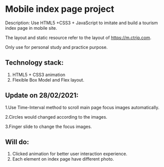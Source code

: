 # Mobile index page project

Description: Use HTML5 +CSS3 + JavaScript to imitate and build a tourism index page in mobile site.

The layout and static resource refer to the layout of https://m.ctrip.com.

Only use for personal study and practice purpose.



## Technology stack:

1. HTML5 + CSS3 animation
2. Flexible Box Model and Flex layout.



## Update on 28/02/2021:

1.Use Time-Interval  method to scroll main page focus images automatically.

2.Circles  would changed according to the images.

3.Finger slide to change the focus images.



## Will do:

1. Clicked animation for better user interaction experience.
2. Each element on index page have different photo.